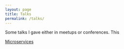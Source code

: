 ```yaml
---
layout: page
title: Talks
permalink: /talks/
---
```


Some talks I gave either in meetups or conferences. This 

[Microservices](20191120_microservices/index.html)